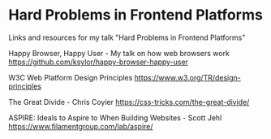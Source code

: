 # Hard Problems in Frontend Platforms
Links and resources for my talk "Hard Problems in Frontend Platforms"

Happy Browser, Happy User - My talk on how web browsers work
https://github.com/ksylor/happy-browser-happy-user

W3C Web Platform Design Principles
https://www.w3.org/TR/design-principles

The Great Divide - Chris Coyier
https://css-tricks.com/the-great-divide/

ASPIRE: Ideals to Aspire to When Building Websites - Scott Jehl
https://www.filamentgroup.com/lab/aspire/
